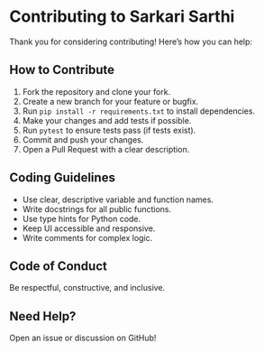 # Contributing to Sarkari Sarthi

Thank you for considering contributing! Here’s how you can help:

## How to Contribute

1. Fork the repository and clone your fork.
2. Create a new branch for your feature or bugfix.
3. Run `pip install -r requirements.txt` to install dependencies.
4. Make your changes and add tests if possible.
5. Run `pytest` to ensure tests pass (if tests exist).
6. Commit and push your changes.
7. Open a Pull Request with a clear description.

## Coding Guidelines
- Use clear, descriptive variable and function names.
- Write docstrings for all public functions.
- Use type hints for Python code.
- Keep UI accessible and responsive.
- Write comments for complex logic.

## Code of Conduct
Be respectful, constructive, and inclusive.

## Need Help?
Open an issue or discussion on GitHub!

